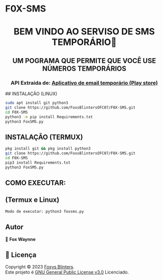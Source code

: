 # F0X-SMS
<h1 align="center">BEM VINDO AO SERVISO DE SMS TEMPORÁRIO👋</h1>
<h2 align="center">UM POGRAMA QUE PERMITE QUE VOCÊ USE NÚMEROS TEMPORÁRIOS</h2>
<h3 align="center">API Extraida de: <a href='https://play.google.com/store/apps/details?id=com.tempnumber.Temp_Number.Temp_Number' target='_blank'>Aplicativo de email temporário (Play store)</a></h2>
## INSTALAÇÃO (LINUX)

```sh
sudo apt install git python3
git clone https://github.com/FoxsBlintersOFC07/F0X-SMS.git
cd F0X-SMS
python3 -m pip install Requirements.txt
python3 FoxSMS.py
```
## INSTALAÇÃO (TERMUX)

```sh
pkg install git && pkg install python3
git clone https://github.com/FoxsBlintersOFC07/F0X-SMS.git
cd F0X-SMS
pip3 install Requirements.txt
python3 FoxSMS.py
```

## COMO EXECUTAR:
## (Termux e Linux)

```sh
Modo de executar: python3 foxsms.py
```

## Autor

🦊 **Fox Waynne**

## 📝 Licença

Copyright © 2023 [Foxys Blinters](https://github.com/FoxsBlintersOFC07).<br />
Este projeto é [GNU General Public License v3.0](https://raw.githubusercontent.com/FoxsBlintersOFC07/F0X-SMS/main/LICENSE) Licenciado.
